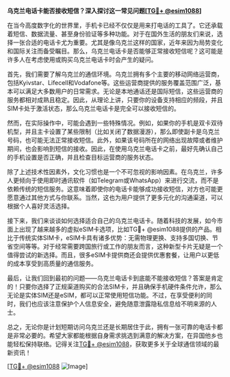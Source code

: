 **乌克兰电话卡能否接收短信？深入探讨这一常见问题[[TG💪+ @esim1088](https://t.me/s/esim1088)]**

在当今高度数字化的世界里，手机卡已经不仅仅是用来打电话的工具了。它还承载着短信、数据流量、甚至身份验证等多种功能。对于在国外生活的朋友们来说，选择一张合适的电话卡尤为重要。尤其是像乌克兰这样的国家，近年来因为局势变化和国际关注而备受瞩目。那么，乌克兰电话卡是否能够正常接收短信呢？这可能是许多人在考虑使用或购买乌克兰电话卡时会产生的疑问。

首先，我们需要了解乌克兰的通信环境。乌克兰拥有多个主要的移动网络运营商，包括Kyivstar、Lifecell和Vodafone等。这些运营商提供的服务覆盖范围广泛，基本可以满足大多数用户的日常需求。无论是本地通话还是国际短信，这些运营商的服务都相对成熟且稳定。因此，从理论上讲，只要你的设备支持相应的频段，并且SIM卡处于激活状态，那么乌克兰电话卡是完全可以接收短信的。

然而，在实际操作中，可能会遇到一些特殊情况。例如，如果你的手机是双卡双待机型，并且主卡设置了某些限制（比如关闭了数据漫游），那么即使副卡是乌克兰号码，也可能无法正常接收短信。此外，如果该号码所在的网络出现故障或者维护期间，也会影响到短信的接收。因此，在使用乌克兰电话卡之前，最好先确认自己的手机设置是否正确，并且检查目标运营商的服务状态。

除了上述技术性因素外，文化习惯也是一个不可忽视的影响因素。在乌克兰，许多人更倾向于使用即时通讯软件（如Telegram或WhatsApp）来进行交流，而不是依赖传统的短信服务。这意味着即使你的电话卡能够成功接收短信，对方也可能更愿意通过其他方式与你联系。当然，这也为用户提供了更多元化的沟通渠道，可以根据个人喜好灵活选择。

接下来，我们来谈谈如何选择适合自己的乌克兰电话卡。随着科技的发展，如今市面上出现了越来越多的虚拟eSIM卡选项，比如TG💪+ @esim1088提供的产品。相比于传统实体SIM卡，eSIM卡具有诸多优势：无需物理更换、支持多国切换、节省空间等等。对于经常需要跨国旅行或工作的朋友而言，这种新型卡片无疑是一个值得尝试的新选择。而且，很多eSIM卡提供商还会提供优惠套餐，让用户以更低的成本享受到高质量的通信服务。

最后，让我们回到最初的问题——乌克兰电话卡到底能不能接收短信？答案是肯定的！只要你选择了正规渠道购买的合法SIM卡，并且确保手机硬件条件允许，那么无论是实体SIM还是eSIM，都可以正常使用短信功能。不过，在享受便利的同时，我们也应该注意保护个人信息安全，避免随意泄露隐私信息给不明来源的人士。

总之，无论你是计划短期访问乌克兰还是长期居住于此，拥有一张可靠的电话卡都是非常必要的。希望大家都能根据自身需求挑选到满意的解决方案，在异国他乡也能轻松保持联络。记得关注[TG💪+ @esim1088](https://t.me/s/esim1088)，获取更多关于全球通信领域的最新资讯！

[[TG💪+ @esim1088](https://t.me/s/esim1088) ![Image](https://i.postimg.cc/4NQfJmqS/Snipaste-2025-05-13-00-14-12.png)]